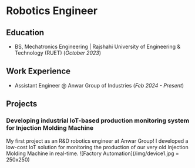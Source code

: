 # Robotics Engineer

## Education
- BS, Mechatronics Engineering | Rajshahi University of Engineering & Technology (RUET) (_October 2023_)

## Work Experience
- Assistant Engineer @ Anwar Group of Industries (_Feb 2024 - Present_)


## Projects
### Developing industrial IoT-based production monitoring system for Injection Molding Machine
My first project as an R&D robotics engineer at Anwar Group! I developed a low-cost IoT solution for monitoring the production of our very old Injection Molding Machine in real-time. 
![Factory Automation](/img/device1.jpg  = 250x250)

